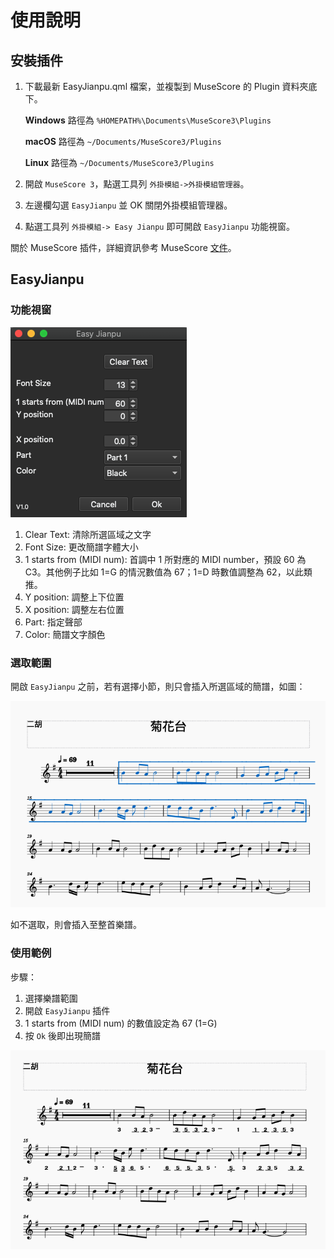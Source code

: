 # 使用說明
## 安裝插件
1. 下載最新 EasyJianpu.qml 檔案，並複製到 MuseScore 的 Plugin 資料夾底下。

	**Windows** 路徑為 `%HOMEPATH%\Documents\MuseScore3\Plugins`
	
	
	**macOS** 路徑為 `~/Documents/MuseScore3/Plugins`
	
	**Linux** 路徑為 `~/Documents/MuseScore3/Plugins`
	

2.  開啟 `MuseScore 3`，點選工具列 `外掛模組->外掛模組管理器`。
3. 左邊欄勾選 `EasyJianpu` 並 OK 關閉外掛模組管理器。
4. 點選工具列 `外掛模組-> Easy Jianpu` 即可開啟 `EasyJianpu` 功能視窗。

關於 MuseScore 插件，詳細資訊參考 MuseScore [文件](https://musescore.org/en/handbook/3/plugins)。

## EasyJianpu

### 功能視窗
<img src="./images/001.png" /> 

1. Clear Text: 清除所選區域之文字
2. Font Size: 更改簡譜字體大小
3. 1 starts from (MIDI num): 首調中 1 所對應的 MIDI number，預設 60 為 C3。其他例子比如 1=G 的情況數值為 67；1=D 時數值調整為 62，以此類推。
4. Y position: 調整上下位置
5. X position: 調整左右位置
6. Part: 指定聲部
7. Color: 簡譜文字顏色

### 選取範圍

開啟 `EasyJianpu` 之前，若有選擇小節，則只會插入所選區域的簡譜，如圖：

<img src="./images/002.png" /> 

如不選取，則會插入至整首樂譜。

### 使用範例

步驟：

1. 選擇樂譜範圍
2. 開啟 `EasyJianpu` 插件
3. 1 starts from (MIDI num) 的數值設定為 67 (1=G)
4. 按 `Ok` 後即出現簡譜


<img src="./images/003.png" /> 